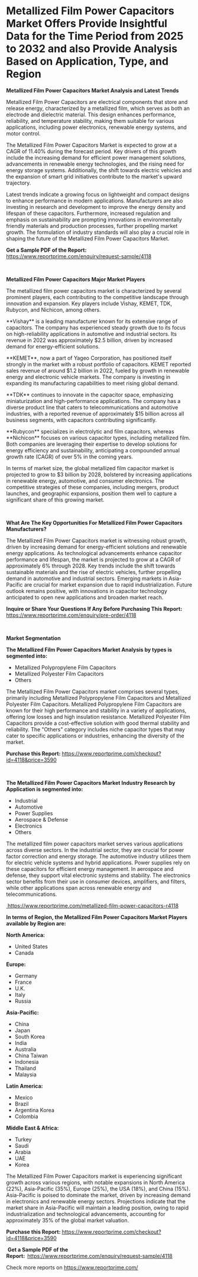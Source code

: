 <p><h1>Metallized Film Power Capacitors Market Offers Provide Insightful Data for the Time Period from 2025 to 2032 and also Provide Analysis Based on Application, Type, and Region</h1></p><p><strong>Metallized Film Power Capacitors Market Analysis and Latest Trends</strong></p>
<p><p>Metallized Film Power Capacitors are electrical components that store and release energy, characterized by a metallized film, which serves as both an electrode and dielectric material. This design enhances performance, reliability, and temperature stability, making them suitable for various applications, including power electronics, renewable energy systems, and motor control.</p><p>The Metallized Film Power Capacitors Market is expected to grow at a CAGR of 11.40% during the forecast period. Key drivers of this growth include the increasing demand for efficient power management solutions, advancements in renewable energy technologies, and the rising need for energy storage systems. Additionally, the shift towards electric vehicles and the expansion of smart grid initiatives contribute to the market's upward trajectory.</p><p>Latest trends indicate a growing focus on lightweight and compact designs to enhance performance in modern applications. Manufacturers are also investing in research and development to improve the energy density and lifespan of these capacitors. Furthermore, increased regulation and emphasis on sustainability are prompting innovations in environmentally friendly materials and production processes, further propelling market growth. The formulation of industry standards will also play a crucial role in shaping the future of the Metallized Film Power Capacitors Market.</p></p>
<p><strong>Get a Sample PDF of the Report:&nbsp;</strong> <a href="https://www.reportprime.com/enquiry/request-sample/4118?utm_campaign=3533&utm_medium=2&utm_source=Github&utm_content=ia&utm_term=18032025&utm_id=metallized-film-power-capacitors">https://www.reportprime.com/enquiry/request-sample/4118</a></p>
<p>&nbsp;</p>
<p><strong>Metallized Film Power Capacitors Major Market Players</strong></p>
<p><p>The metallized film power capacitors market is characterized by several prominent players, each contributing to the competitive landscape through innovation and expansion. Key players include Vishay, KEMET, TDK, Rubycon, and Nichicon, among others.</p><p>**Vishay** is a leading manufacturer known for its extensive range of capacitors. The company has experienced steady growth due to its focus on high-reliability applications in automotive and industrial sectors. Its revenue in 2022 was approximately $2.5 billion, driven by increased demand for energy-efficient solutions.</p><p>**KEMET**, now a part of Yageo Corporation, has positioned itself strongly in the market with a robust portfolio of capacitors. KEMET reported sales revenue of around $1.2 billion in 2022, fueled by growth in renewable energy and electronic vehicle markets. The company is investing in expanding its manufacturing capabilities to meet rising global demand.</p><p>**TDK** continues to innovate in the capacitor space, emphasizing miniaturization and high-performance applications. The company has a diverse product line that caters to telecommunications and automotive industries, with a reported revenue of approximately $15 billion across all business segments, with capacitors contributing significantly.</p><p>**Rubycon** specializes in electrolytic and film capacitors, whereas **Nichicon** focuses on various capacitor types, including metallized film. Both companies are leveraging their expertise to develop solutions for energy efficiency and sustainability, anticipating a compounded annual growth rate (CAGR) of over 5% in the coming years.</p><p>In terms of market size, the global metallized film capacitor market is projected to grow to $3 billion by 2028, bolstered by increasing applications in renewable energy, automotive, and consumer electronics. The competitive strategies of these companies, including mergers, product launches, and geographic expansions, position them well to capture a significant share of this growing market.</p></p>
<p>&nbsp;</p>
<p><strong>What Are The Key Opportunities For Metallized Film Power Capacitors Manufacturers?</strong></p>
<p><p>The Metallized Film Power Capacitors market is witnessing robust growth, driven by increasing demand for energy-efficient solutions and renewable energy applications. As technological advancements enhance capacitor performance and lifespan, the market is projected to grow at a CAGR of approximately 6% through 2028. Key trends include the shift towards sustainable materials and the rise of electric vehicles, further propelling demand in automotive and industrial sectors. Emerging markets in Asia-Pacific are crucial for market expansion due to rapid industrialization. Future outlook remains positive, with innovations in capacitor technology anticipated to open new applications and broaden market reach.</p></p>
<p><strong>Inquire or Share Your Questions If Any Before Purchasing This Report:</strong> <a href="https://www.reportprime.com/enquiry/pre-order/4118?utm_campaign=3533&utm_medium=2&utm_source=Github&utm_content=ia&utm_term=18032025&utm_id=metallized-film-power-capacitors">https://www.reportprime.com/enquiry/pre-order/4118</a></p>
<p>&nbsp;</p>
<p><strong>Market Segmentation</strong></p>
<p><strong>The Metallized Film Power Capacitors Market Analysis by types is segmented into:</strong></p>
<p><ul><li>Metallized Polypropylene Film Capacitors</li><li>Metallized Polyester Film Capacitors</li><li>Others</li></ul></p>
<p><p>The Metallized Film Power Capacitors market comprises several types, primarily including Metallized Polypropylene Film Capacitors and Metallized Polyester Film Capacitors. Metallized Polypropylene Film Capacitors are known for their high performance and stability in a variety of applications, offering low losses and high insulation resistance. Metallized Polyester Film Capacitors provide a cost-effective solution with good thermal stability and reliability. The "Others" category includes niche capacitor types that may cater to specific applications or industries, enhancing the diversity of the market.</p></p>
<p><strong>Purchase this Report:&nbsp;</strong><a href="https://www.reportprime.com/checkout?id=4118&price=3590&utm_campaign=3533&utm_medium=2&utm_source=Github&utm_content=ia&utm_term=18032025&utm_id=metallized-film-power-capacitors">https://www.reportprime.com/checkout?id=4118&price=3590</a></p>
<p>&nbsp;</p>
<p><strong>The Metallized Film Power Capacitors Market Industry Research by Application is segmented into:</strong></p>
<p><ul><li>Industrial</li><li>Automotive</li><li>Power Supplies</li><li>Aerospace & Defense</li><li>Electronics</li><li>Others</li></ul></p>
<p><p>The metallized film power capacitors market serves various applications across diverse sectors. In the industrial sector, they are crucial for power factor correction and energy storage. The automotive industry utilizes them for electric vehicle systems and hybrid applications. Power supplies rely on these capacitors for efficient energy management. In aerospace and defense, they support vital electronic systems and stability. The electronics sector benefits from their use in consumer devices, amplifiers, and filters, while other applications span across renewable energy and telecommunications.</p></p>
<p><a href="https://www.reportprime.com/metallized-film-power-capacitors-r4118?utm_campaign=3533&utm_medium=2&utm_source=Github&utm_content=ia&utm_term=18032025&utm_id=metallized-film-power-capacitors">&nbsp;https://www.reportprime.com/metallized-film-power-capacitors-r4118</a></p>
<p><strong>In terms of Region, the Metallized Film Power Capacitors Market Players available by Region are:</strong></p>
<p>
    <p> <strong> North America: </strong>
        <ul>
            <li>United States</li>
            <li>Canada</li>
        </ul>
        </p> 
    <p> <strong> Europe: </strong>
        <ul>
            <li>Germany</li>
            <li>France</li>
            <li>U.K.</li>
            <li>Italy</li>
            <li>Russia</li>
        </ul>
        </p> 
    <p> <strong> Asia-Pacific: </strong>
        <ul>
            <li>China</li>
            <li>Japan</li>
            <li>South Korea</li>
            <li>India</li>
            <li>Australia</li>
            <li>China Taiwan</li>
            <li>Indonesia</li>
            <li>Thailand</li>
            <li>Malaysia</li>
        </ul>
        </p> 
    <p> <strong> Latin America: </strong>
        <ul>
            <li>Mexico</li>
            <li>Brazil</li>
            <li>Argentina Korea</li>
            <li>Colombia</li>
        </ul>
        </p> 
    <p> <strong> Middle East & Africa: </strong>
        <ul>
            <li>Turkey</li>
            <li>Saudi</li>
            <li>Arabia</li>
            <li>UAE</li>
            <li>Korea</li>
        </ul>
    </p>
    </p>
<p><p>The Metallized Film Power Capacitors market is experiencing significant growth across various regions, with notable expansions in North America (22%), Asia-Pacific (35%), Europe (25%), the USA (18%), and China (15%). Asia-Pacific is poised to dominate the market, driven by increasing demand in electronics and renewable energy sectors. Projections indicate that the market share in Asia-Pacific will maintain a leading position, owing to rapid industrialization and technological advancements, accounting for approximately 35% of the global market valuation.</p></p>
<p><strong>Purchase this Report: </strong><a href="https://www.reportprime.com/checkout?id=4118&price=3590&utm_campaign=3533&utm_medium=2&utm_source=Github&utm_content=ia&utm_term=18032025&utm_id=metallized-film-power-capacitors">https://www.reportprime.com/checkout?id=4118&price=3590</a></p>
<p>&nbsp;<strong>Get a Sample PDF of the Report:&nbsp;&nbsp;</strong><a href="https://www.reportprime.com/enquiry/request-sample/4118?utm_campaign=3533&utm_medium=2&utm_source=Github&utm_content=ia&utm_term=18032025&utm_id=metallized-film-power-capacitors">https://www.reportprime.com/enquiry/request-sample/4118</a></p>
<p><strong></strong></p>
<p>Check more reports on <a href="https://www.reportprime.com/?utm_campaign=3533&utm_medium=2&utm_source=Github&utm_content=ia&utm_term=18032025&utm_id=metallized-film-power-capacitors">https://www.reportprime.com/</a></p>